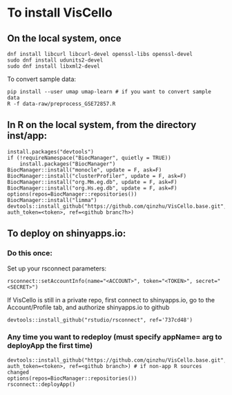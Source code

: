 # To install VisCello

## On the local system, once

```
dnf install libcurl libcurl-devel openssl-libs openssl-devel
sudo dnf install udunits2-devel
sudo dnf install libxml2-devel
```

To convert sample data:

```
pip install --user umap umap-learn # if you want to convert sample data
R -f data-raw/preprocess_GSE72857.R
```

## In R on the local system, from the directory inst/app:

```
install.packages("devtools")
if (!requireNamespace("BiocManager", quietly = TRUE))
    install.packages("BiocManager")
BiocManager::install("monocle", update = F, ask=F)
BiocManager::install("clusterProfiler", update = F, ask=F)
BiocManager::install("org.Mm.eg.db", update = F, ask=F)
BiocManager::install("org.Hs.eg.db", update = F, ask=F)
options(repos=BiocManager::repositories())
BiocManager::install("limma")
devtools::install_github("https://github.com/qinzhu/VisCello.base.git", auth_token=<token>, ref=<github branc?h>)
```

## To deploy on shinyapps.io:

### Do this once:

Set up your rsconnect parameters:

```
rsconnect::setAccountInfo(name="<ACCOUNT>", token="<TOKEN>", secret="<SECRET>")
```

If VisCello is still in a private repo, first connect to shinyapps.io, go to the Account/Profile tab, and authorize shinyapps.io to github

```
devtools::install_github("rstudio/rsconnect", ref='737cd48')
```

### Any time you want to redeploy (must specify appName=<something> arg to deployApp the first time)
    
```
devtools::install_github("https://github.com/qinzhu/VisCello.base.git", auth_token=<token>, ref=<github branch>) # if non-app R sources changed
options(repos=BiocManager::repositories())
rsconnect::deployApp()
```
